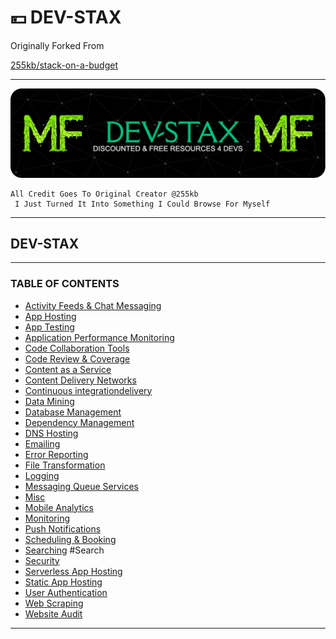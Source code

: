 # 💴 DEV-STAX

Originally Forked From

[255kb/stack-on-a-budget](https://github.com/255kb/stack-on-a-budget)

***

![Header](Dev-Stax-Header-Image.png)

```
All Credit Goes To Original Creator @255kb
 I Just Turned It Into Something I Could Browse For Myself
```

***

## DEV-STAX

***

### TABLE OF CONTENTS

* [Activity Feeds & Chat Messaging](Readme/Activity-Feeds-And-Chat-Messaging.md)
* [App Hosting](Readme/App-Hosting.md)
* [App Testing](Readme/App-Testing.md)
* [Application Performance Monitoring](Readme/Application-Performance-Monitoring.md)
* [Code Collaboration Tools](Readme/Code-Collaboration-Tools.md)
* [Code Review & Coverage](Readme/Code-Review-And-Coverage.md)
* [Content as a Service](Readme/Content-As-A-Service.md)
* [Content Delivery Networks](Readme/Content-Delivery-Networks.md)
* [Continuous integrationdelivery](Readme/Continuous-Integrationdelivery.md)
* [Data Mining](Readme/Data-Mining.md)
* [Database Management](Readme/Database-Management.md)
* [Dependency Management](Readme/Dependency-Management.md)
* [DNS Hosting](Readme/Dns-Hosting.md)
* [Emailing](Readme/Emailing.md)
* [Error Reporting](Readme/Error-Reporting.md)
* [File Transformation](Readme/File-Transformation.md)
* [Logging](Readme/Logging.md)
* [Messaging Queue Services](Readme/Messaging-Queue-Services.md)
* [Misc](HOME-MTHRFCKR/DEV-STAX/Misc.md)
* [Mobile Analytics](Readme/Mobile-Analytics.md)
* [Monitoring](Readme/Monitoring.md)
* [Push Notifications](Readme/Push-Notifications.md)
* [Scheduling & Booking](Readme/Scheduling-And-Booking.md)
* [Searching](Readme/Searching.md) #Search
* [Security](HOME-MTHRFCKR/DEV-STAX/Security.md)
* [Serverless App Hosting](Readme/Serverless-App-Hosting.md)
* [Static App Hosting](Readme/Static-App-Hosting.md)
* [User Authentication](Readme/User-Authentication.md)
* [Web Scraping](Readme/Web-Scraping.md)
* [Website Audit](Readme/Website-Audit.md)

***
